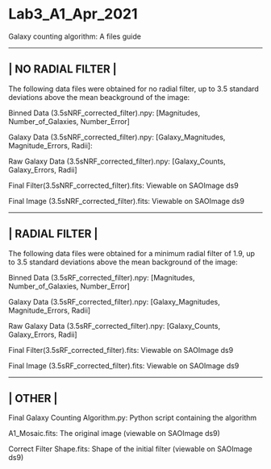 # Lab3_A1_Apr_2021
Galaxy counting algorithm: A files guide



--------------------
| NO RADIAL FILTER |
--------------------
The following data files were obtained for no radial filter, up to 3.5 standard deviations above the mean beackground of the image:

Binned Data (3.5sNRF_corrected_filter).npy:
  [Magnitudes, Number_of_Galaxies, Number_Error]

Galaxy Data (3.5sNRF_corrected_filter).npy:
  [Galaxy_Magnitudes, Magnitude_Errors, Radii]:

Raw Galaxy Data (3.5sNRF_corrected_filter).npy:
  [Galaxy_Counts, Galaxy_Errors, Radii]
  
Final Filter(3.5sNRF_corrected_filter).fits:
  Viewable on SAOImage ds9
  
Final Image (3.5sNRF_corrected_filter).fits:
  Viewable on SAOImage ds9

-----------------
| RADIAL FILTER |
-----------------
The following data files were obtained for a minimum radial filter of 1.9, up to 3.5 standard deviations above the mean background of the image:

Binned Data (3.5sRF_corrected_filter).npy:
  [Magnitudes, Number_of_Galaxies, Number_Error]

Galaxy Data (3.5sRF_corrected_filter).npy:
  [Galaxy_Magnitudes, Magnitude_Errors, Radii]

Raw Galaxy Data (3.5sRF_corrected_filter).npy:
  [Galaxy_Counts, Galaxy_Errors, Radii]
  
Final Filter(3.5sRF_corrected_filter).fits:
  Viewable on SAOImage ds9
  
Final Image (3.5sRF_corrected_filter).fits:
  Viewable on SAOImage ds9

---------
| OTHER |
---------
Final Galaxy Counting Algorithm.py:
  Python script containing the algorithm

A1_Mosaic.fits:
  The original image (viewable on SAOImage ds9)
  
Correct Filter Shape.fits:
  Shape of the initial filter (viewable on SAOImage ds9)
  

  
